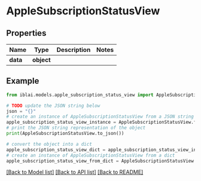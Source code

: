 # AppleSubscriptionStatusView


## Properties

Name | Type | Description | Notes
------------ | ------------- | ------------- | -------------
**data** | **object** |  | 

## Example

```python
from iblai.models.apple_subscription_status_view import AppleSubscriptionStatusView

# TODO update the JSON string below
json = "{}"
# create an instance of AppleSubscriptionStatusView from a JSON string
apple_subscription_status_view_instance = AppleSubscriptionStatusView.from_json(json)
# print the JSON string representation of the object
print(AppleSubscriptionStatusView.to_json())

# convert the object into a dict
apple_subscription_status_view_dict = apple_subscription_status_view_instance.to_dict()
# create an instance of AppleSubscriptionStatusView from a dict
apple_subscription_status_view_from_dict = AppleSubscriptionStatusView.from_dict(apple_subscription_status_view_dict)
```
[[Back to Model list]](../README.md#documentation-for-models) [[Back to API list]](../README.md#documentation-for-api-endpoints) [[Back to README]](../README.md)



